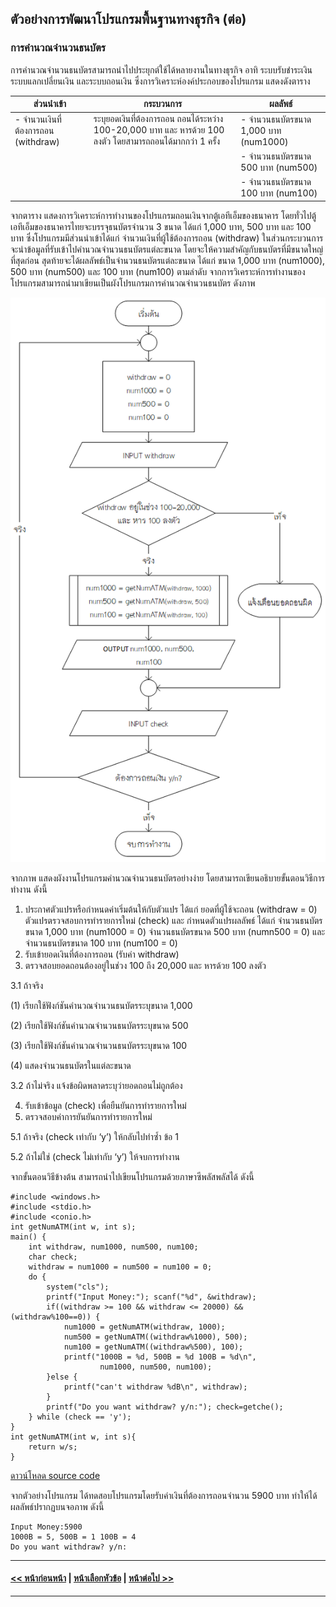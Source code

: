 ## ตัวอย่างการพัฒนาโปรแกรมพื้นฐานทางธุรกิจ (ต่อ)
### การคำนวณจำนวนธนบัตร
การคำนวณจำนวนธนบัตรสามารถนำไปประยุกต์ใช้ได้หลายงานในทางธุรกิจ อาทิ ระบบรับชำระเงิน ระบบแลกเปลี่ยนเงิน และระบบถอนเงิน ซึ่งการวิเคราะห์องค์ประกอบของโปรแกรม แสดงดังตาราง

| ส่วนนำเข้า | กระบวนการ | ผลลัพธ์ |
| --- | --- | --- |
| - จำนวนเงินที่ต้องการถอน (withdraw) | ระบุยอดเงินที่ต้องการถอน ถอนได้ระหว่าง 100-20,000 บาท และ หารด้วย 100 ลงตัว โดยสามารถถอนได้มากกว่า 1 ครั้ง | - จำนวนธนบัตรขนาด 1,000 บาท (num1000) |
|  |  | - จำนวนธนบัตรขนาด 500 บาท (num500) |
|  |  | - จำนวนธนบัตรขนาด 100 บาท (num100) |

จากตาราง แสดงการวิเคราะห์การทำงานของโปรแกรมถอนเงินจากตู้เอทีเอ็มของธนาคาร โดยทั่วไปตู้เอทีเอ็มของธนาคารไทยจะบรรจุธนบัตรจำนวน 3 ขนาด ได้แก่ 1,000 บาท, 500 บาท และ 100 บาท ซึ่งโปรแกรมมีส่วนนำเข้าได้แก่ จำนวนเงินที่ผู้ใช้ต้องการถอน (withdraw) ในส่วนกระบวนการจะนำข้อมูลที่รับเข้าไปคำนวณจำนวนธนบัตรแต่ละขนาด โดยจะให้ความสำคัญกับธนบัตรที่มีขนาดใหญ่ที่สุดก่อน สุดท้ายจะได้ผลลัพธ์เป็นจำนวนธนบัตรแต่ละขนาด ได้แก่ ขนาด 1,000 บาท (num1000), 500 บาท (num500) และ 100 บาท (num100) ตามลำดับ จากการวิเคราะห์การทำงานของโปรแกรมสามารถนำมาเขียนเป็นผังโปรแกรมการคำนวณจำนวนธนบัตร ดังภาพ

<img src=img/0902.png>

จากภาพ แสดงผังงานโปรแกรมคำนวณจำนวนธนบัตรอย่างง่าย โดยสามารถเขียนอธิบายขั้นตอนวิธีการทำงาน ดังนี้
1. ประกาศตัวแปรหรือกำหนดค่าเริ่มต้นให้กับตัวแปร ได้แก่ ยอดที่ผู้ใช้จะถอน (withdraw = 0) ตัวแปรตรวจสอบการทำรายการใหม่ (check) และ กำหนดตัวแปรผลลัพธ์ ได้แก่ จำนวนธนบัตรขนาด 1,000 บาท (num1000 = 0)  จำนวนธนบัตรขนาด 500 บาท (numn500 = 0) และ จำนวนธนบัตรขนาด 100 บาท (num100 = 0)
2. รับเข้ายอดเงินที่ต้องการถอน (รับค่า withdraw)
3. ตรวจสอบยอดถอนต้องอยู่ในช่วง 100 ถึง 20,000 และ หารด้วย 100 ลงตัว

  3.1  ถ้าจริง
  
(1)  เรียกใช้ฟังก์ชันคำนวณจำนวนธนบัตรระบุขนาด 1,000

(2)  เรียกใช้ฟังก์ชันคำนวณจำนวนธนบัตรระบุขนาด 500

(3)  เรียกใช้ฟังก์ชันคำนวณจำนวนธนบัตรระบุขนาด 100

(4)  แสดงจำนวนธนบัตรในแต่ละขนาด  

  3.2  ถ้าไม่จริง แจ้งข้อผิดพลาดระบุว่ายอดถอนไม่ถูกต้อง
  
4. รับเข้าข้อมูล (check) เพื่อยืนยันการทำรายการใหม่
5. ตรวจสอบค่าการยันยันการทำรายการใหม่

  5.1  ถ้าจริง (check เท่ากับ ‘y’) ให้กลับไปทำซ้ำ ข้อ 1
  
  5.2  ถ้าไม่ใช่ (check ไม่เท่ากับ ‘y’) ให้จบการทำงาน
  
จากขั้นตอนวิธีข้างต้น สามารถนำไปเขียนโปรแกรมด้วยภาษาซีพลัสพลัสได้ ดังนี้

```
#include <windows.h>
#include <stdio.h>
#include <conio.h>
int getNumATM(int w, int s);
main() {
    int withdraw, num1000, num500, num100;
    char check;
    withdraw = num1000 = num500 = num100 = 0;
    do {
        system("cls");
        printf("Input Money:"); scanf("%d", &withdraw);
        if((withdraw >= 100 && withdraw <= 20000) && (withdraw%100==0)) {
            num1000 = getNumATM(withdraw, 1000);
            num500 = getNumATM((withdraw%1000), 500);
            num100 = getNumATM((withdraw%500), 100);
            printf("1000B = %d, 500B = %d 100B = %d\n", 
                    num1000, num500, num100);
        }else {
            printf("can't withdraw %dB\n", withdraw);
        }
        printf("Do you want withdraw? y/n:"); check=getche();
    } while (check == 'y');
}
int getNumATM(int w, int s){
    return w/s;
}
```
[ดาวน์โหลด source code](src/ch09_02.cpp)

จากตัวอย่างโปรแกรม ได้ทดสอบโปรแกรมโดยรับค่าเงินที่ต้องการถอนจำนวน 5900 บาท ทำให้ได้ผลลัพธ์ปรากฏบนจอภาพ ดังนี้

```
Input Money:5900
1000B = 5, 500B = 1 100B = 4
Do you want withdraw? y/n:

```

---
#### [<< หน้าก่อนหน้า](0903-1.md) | [หน้าเลือกหัวข้อ](README.md) | [หน้าต่อไป >>](0903-3.md)
---
